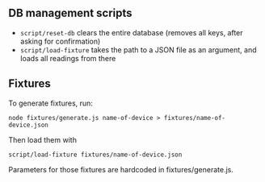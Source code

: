 

## DB management scripts

- `script/reset-db` clears the entire database (removes all keys, after asking for confirmation)
- `script/load-fixture` takes the path to a JSON file as an argument, and loads all readings from there

## Fixtures

To generate fixtures, run:
```
node fixtures/generate.js name-of-device > fixtures/name-of-device.json
```

Then load them with
```
script/load-fixture fixtures/name-of-device.json
```

Parameters for those fixtures are hardcoded in fixtures/generate.js.
